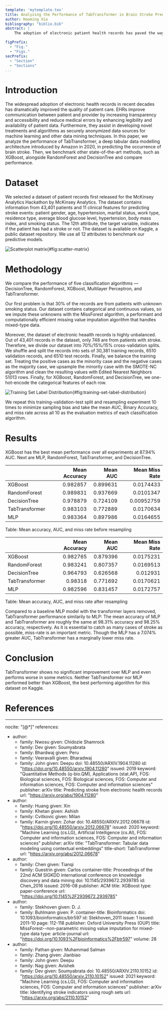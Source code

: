 ```yaml
---
template: 'mytemplate.tex'
title: Analyzing the Performance of TabTransformer in Brain Stroke Prediction
author: Haoming Xia
bibliography: "biblio.bib"
abstract: |
	The adoption of electronic patient health records has paved the way for machine learning and deep learning in disease diagnostics and prediction. Neural networks are especially suited to such tasks as they can handle noisy data and perform well even with many input variables. In this study, we measure the performance of TabTransformer, a new deep tabular data modelling architecture proposed in 2020. We then compare TabTransformer’s performance with other state-of-art machine learning algorithms, including the feed-forward Multilayer Perceptron model, which performed well in previous studies.

figPrefix:
  - "Fig."
  - "Figs."
secPrefix:
  - "Section"
  - "Sections"
...
```



# Introduction

The widespread adoption of electronic health records in recent decades has
dramatically improved the quality of patient care. EHRs improve
communication between patient and provider by increasing transparency and
accessibility and reduce medical errors by enhancing legibility and
availability of patient data. Furthermore, they assist in developing novel
treatments and algorithms as securely anonymized data sources for machine
learning and other data mining techniques. In this paper, we analyze the
performance of TabTransformer, a deep tabular data modelling architecture
introduced by Amazon in 2020, in predicting the occurrence of brain
stroke. Then, we benchmark other state-of-the-art methods, such as
XGBoost, alongside RandomForest and DecisionTree and compare performance.

# Dataset

We selected a dataset of patient records first released for the McKinsey
Analytics Hackathon by McKinsey Analytics. The dataset contains
information from 43,401 patients and 11 clinical features for predicting
stroke events: patient gender, age, hypertension, marital status, work
type, residence type, average blood glucose level, hypertension, body mass
index, and smoking status. The 12th attribute, the target variable,
indicates if the patient has had a stroke or not. The dataset is available
on Kaggle, a public dataset repository. We use all 12 attributes to
benchmark our predictive models.

![Scatterplot matrix](../results/training_set_label_distribution.png){#fig:scatter-matrix}

# Methodology

We compare the performance of five classification algorithms
— DecisionTree, RandomForest, XGBoost, Multilayer Perceptron, and
TabTransformer.

Our first problem is that 30% of the records are from patients with
unknown smoking status. Our dataset contains categorical and continuous
values, so we impute these unknowns with the MissForest algorithm,
a performant and computationally efficient missing value imputation
algorithm that handles mixed-type data.

Moreover, the dataset of electronic heaalth records is highly unbalanced.
Out of 43,401 records in the dataset, only 748 are from patients with
stroke. Therefore, we divide our dataset into 70%/15%/15% cross-validation
splits. We shuffle and split the records into sets of 30,381 training
records, 6510 validation records, and 6510 test records. Finally, we
balance the training set. Treating the positive cases as the minority case
and the negative cases as the majority case, we upsample the minority
case with the SMOTE-NC algorithm and clean the resulting values with
Edited Nearest Neighbors 51013 rows. Finally, for XGBoost, RandomForest,
and DecisionTree, we one-hot-encode the categorical features of each
row.

![Training Set Label Distribution](../results/pairplot.png){#fig:training-set-label-distribution}

We repeat this training-validation-test split and resampling experiment 10
times to minimize sampling bias and take the mean AUC, Binary Accuracy,
and miss rate across all 10 as the evaluation metrics of each
classification algorithm.

# Results

XGBoost has the best mean performance over all experiments at 87.94% AUC.
Next are MLP, RandomForest, TabTransformer, and DecisionTree.

|                |   Mean Accuracy |   Mean AUC |   Mean Miss Rate |
|:---------------|----------------:|-----------:|-----------------:|
| XGBoost        |        0.982857 |   0.899631 |       0.0174433  |
| RandomForest   |        0.989831 |   0.937669 |       0.0101347  |
| DecisionTree   |        0.978879 |   0.724109 |       0.00952759 |
| TabTransformer |        0.983103 |   0.772889 |       0.0170634  |
| MLP            |        0.983364 |   0.897986 |       0.0164655  |

Table: Mean accuracy, AUC, and miss rate before resampling

|                |   Mean Accuracy |   Mean AUC |   Mean Miss Rate |
|:---------------|----------------:|-----------:|-----------------:|
| XGBoost        |        0.982765 |   0.879396 |        0.0175231 |
| RandomForest   |        0.983241 |   0.807357 |        0.0169513 |
| DecisionTree   |        0.964793 |   0.626568 |        0.012931  |
| TabTransformer |        0.98318  |   0.771692 |        0.0170621 |
| MLP            |        0.982596 |   0.831457 |        0.0172757 |

Table: Mean accuracy, AUC, and miss rate after resampling

Compared to a baseline MLP model with the transformer layers removed,
TabTransformer performance similarily to MLP: The mean accuracy of MLP and
TabTransformer are roughly the same at 98.31% accuracy and 98.25%
accuracy, respectively. As it is essential to catch as many cases of
stroke as possible, miss-rate is an important metric. Though the MLP has
a 7.074% greater AUC, TabTransformer has a marginally lower miss rate.

# Conclusion

TabTransformer shows no significant improvement over MLP and even performs
worse in some metrics. Neither TabTransformer nor MLP performed better
than XGBoost, the best performing algorithm for this dataset on Kaggle.

# References


---
nocite: "[@*]"
references:
- author:
  - family: Nwosu
    given: Chidozie Shamrock
  - family: Dev
    given: Soumyabrata
  - family: Bhardwaj
    given: Peru
  - family: Veeravalli
    given: Bharadwaj
  - family: John
    given: Deepu
  doi: 10.48550/ARXIV.1904.11280
  id: "https://doi.org/10.48550/arxiv.1904.11280"
  issued: 2019
  keyword: "Quantitative Methods (q-bio.QM), Applications (stat.AP),
    FOS: Biological sciences, FOS: Biological sciences, FOS: Computer
    and information sciences, FOS: Computer and information sciences"
  publisher: arXiv
  title: Predicting stroke from electronic health records
  url: "https://arxiv.org/abs/1904.11280"
- author:
  - family: Huang
    given: Xin
  - family: Khetan
    given: Ashish
  - family: Cvitkovic
    given: Milan
  - family: Karnin
    given: Zohar
  doi: 10.48550/ARXIV.2012.06678
  id: "https://doi.org/10.48550/arxiv.2012.06678"
  issued: 2020
  keyword: "Machine Learning (cs.LG), Artificial Intelligence (cs.AI),
    FOS: Computer and information sciences, FOS: Computer and
    information sciences"
  publisher: arXiv
  title: "TabTransformer: Tabular data modeling using contextual
    embeddings"
  title-short: TabTransformer
  url: "https://arxiv.org/abs/2012.06678"
- author:
  - family: Chen
    given: Tianqi
  - family: Guestrin
    given: Carlos
  container-title: Proceedings of the 22nd ACM SIGKDD international
    conference on knowledge discovery and data mining
  doi: 10.1145/2939672.2939785
  id: Chen_2016
  issued: 2016-08
  publisher: ACM
  title: XGBoost
  type: paper-conference
  url: "https://doi.org/10.1145%2F2939672.2939785"
- author:
  - family: Stekhoven
    given: D. J.
  - family: Buhlmann
    given: P.
  container-title: Bioinformatics
  doi: 10.1093/bioinformatics/btr597
  id: Stekhoven_2011
  issue: 1
  issued: 2011-10
  page: 112-118
  publisher: Oxford University Press (OUP)
  title: MissForest--non-parametric missing value imputation for
    mixed-type data
  type: article-journal
  url: "https://doi.org/10.1093%2Fbioinformatics%2Fbtr597"
  volume: 28
- author:
  - family: Pathan
    given: Muhammad Salman
  - family: Zhang
    given: Jianbiao
  - family: John
    given: Deepu
  - family: Nag
    given: Avishek
  - family: Dev
    given: Soumyabrata
  doi: 10.48550/ARXIV.2110.10152
  id: "https://doi.org/10.48550/arxiv.2110.10152"
  issued: 2021
  keyword: "Machine Learning (cs.LG), FOS: Computer and information
    sciences, FOS: Computer and information sciences"
  publisher: arXiv
  title: Identifying stroke indicators using rough sets
  url: "https://arxiv.org/abs/2110.10152"
---


